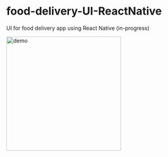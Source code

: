 # food-delivery-UI-ReactNative

UI for food delivery app using React Native (in-progress)

<img alt="demo" src="/demo.gif" width="300">
